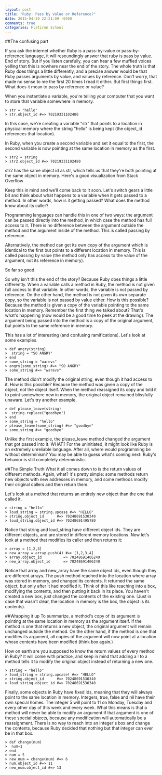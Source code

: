 ```yaml
---
layout: post
title: "Ruby: Pass by Value or Reference?"
date: 2015-04-30 22:21:09 -0400
comments: true
categories: Flatiron School
---
```

##The confusing part

If you ask the internet whether Ruby is a pass-by-value or pass-by-reference language, it will resoundingly answer that ruby is pass by value. End of story. But if you listen carefully, you can hear a few muffled voices yelling that this is nowhere near the end of the story. The whole truth is that Ruby does things a little differently, and a precise answer would be that Ruby passes arguments by value, and values by reference. Don't worry, that made no sense to me the first 20 times I read it either. But first things first. What does it mean to pass by reference or value?

When you instantiate a variable, you're telling your computer that you want to store that variable somewhere in memory.
```
> str = "hello"
> str.object_id #=> 70219331102480 
```
In this case, we're creating a variable "str" that points to a location in physical memory where the string "hello" is being kept (the object_id references that location).

In Ruby, when you create a second variable and set it equal to the first, 
the second variable is now pointing at the same location in memory as the first.
```
> str2 = string
> str2.object_id #=> 70219331102480
```
str2 has the same object id as str, which tells us that they're both pointing at the same object in memory. Here's a good visualization from Stack Overflow



Keep this in mind and we'll come back to it soon. Let's switch gears a little bit and think about what happens to a variable when it gets passed to a method. In other words, how is it getting passed? What does the method know about its caller?

Programming languages can handle this in one of two ways: the argument can be passed directly into the method, in which case the method has full access to it. There is no difference between the argument outside the method and the argument inside of the method. This is called passing by reference.

Alternatively, the method can get its own copy of the argument which is identical to the first but points to a different location in memory. This is called passing by value (the method only has access to the value of the argument, not its reference in memory).

So far so good.

So why isn't this the end of the story? Because Ruby does things a little differently. When a variable calls a method in Ruby, the method is not given full access to that variable. In other words, the variable is not passed by reference. On the other hand, the method is not given its own separate copy, so the variable is not passed by value either. How is this possible? Because the method is given a copy of the variable pointing to the same location in memory. Remember the first thing we talked about? That's what's happening (now would be a good time to peek at the drawing). The argument being passed into the method is a copy of the original argument, but points to the same reference in memory.

This has a lot of interesting (and confusing ramifications). Let's look at some examples.
```
> def angry(string)
>  string = "SO ANGRY"
> end
> some_string = "warevs"
> angry(some_string) #=> "SO ANGRY"
> some_string #=> "warevs"
```
The method didn't modify the original string, even though it had access to it. How is this possible? Because the method was given a copy of the object, not the object itself. When the method reassigned its copy and told it to point somewhere new in memory, the original object remained blissfully unaware. Let's try another example.
```
> def please_leave(string)
>  string.replace("goodbye")
> end
> some_string = "hello"
> please_leave(some_string) #=> "goodbye"
> some_string #=> "goodbye"
```
Unlike the first example, the please_leave method changed the argument that got passed into it. WHAT? For the uninitiated, it might look like Ruby is an extremely unreliable language. After all, where would programming be without determinism? You may be able to guess what's coming next: Ruby's behavior is still completely deterministic.

##The Simple Truth
What it all comes down to is the return values of different methods. 
Again, what? It's pretty simple: some methods return new objects with new addresses in memory, and some methods modify their original callers and then return them.

Let's look at a method that returns an entirely new object than the one that called it.
```
> string = "hello"
> loud_string = string.upcase #=> "HELLO"
> string.object_id      #=> 70248691530340
> loud_string.object_id #=> 70248691495780
```
Notice that string and loud_string have different object ids. They are different objects, and are stored in different memory locations. 
Now let's look at a method that modifies its caller and then returns it:
```
> array = [1,2,3]
> new_array = array.push(4) #=> [1,2,3,4]
> array.object_id          => 70248691406240
> new_array.object_id      => 70248691406240
```
Notice that array and new_array have the same object ids, even though they are different arrays. The push method reached into the location where array was stored in memory, and changed its contents. It returned the same object, but only after it had modified it. Think of this like reaching into a box, modifying the contents, and then putting it back in its place. You haven't created a new box, just changed the contents of the existing one. (Just in case that wasn't clear, the location in memory is the box, the object is its contents).

##Wrapping it up
To summarize, a method's copy of its argument is pointing at the same location in memory as the argument itself. If the method is one that returns a new object, the original argument will remain unchanged outside the method. On the other hand, if the method is one that modifies its argument, all copies of the argument will now point at a location whose contents have been modified (think box again.)

How on earth are you supposed to know the return values of every method in Ruby? It will come with practice, and keep in mind that adding a ! to a method tells it to modify the original object instead of returning a new one.
```
> string = "hello"
> loud_string = string.upcase! #=> "HELLO"
> string.object_id      #=> 70248691530340
> loud_string.object_id #=> 70248691530340
```
Finally, some objects in Ruby have fixed ids, meaning that they will always point to the same location in memory. Integers, true, false and nil have their own special homes. The integer 5 will point to 11 on Monday, Tuesday and every other day of this week and every week. What this means is that a method will never be able to modify an argument if that argument is one of these special objects, because any modification will automatically be a reassignment. There is no way to reach into an integer's box and change the contents, because Ruby decided that nothing but that integer can ever be in that box.
```
> def change(num)
>  num+1
> end
> num = 5
> new_num = change(num) #=> 6
> num.object_id #=> 11
> new_num.object_id #=> 13
```
